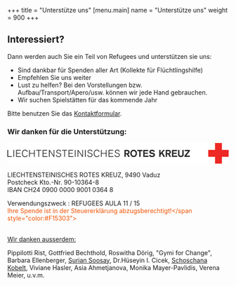 +++
title = "Unterstütze uns"
[menu.main]
name =  "Unterstütze uns"
weight = 900
+++

## Interessiert? 

Dann werden auch Sie ein Teil von Refugees und unterstützen sie uns: 

 - Sind dankbar für Spenden aller Art (Kollekte für Flüchtlingshilfe)
 - Empfehlen Sie uns weiter
 - Lust zu helfen? Bei den Vorstellungen bzw. Aufbau/Transport/Apero/usw. können wir jede Hand gebrauchen. 
- Wir suchen Spielstätten für das kommende Jahr 


Bitte benutzen Sie das [Kontaktformular](http://therefugees.ch/contact/).


### Wir danken für die Unterstützung: 

<img src="/RotesKreuz-Logo-Web.gif"/>

LIECHTENSTEINISCHES ROTES KREUZ, 9490 Vaduz<br/>
Postcheck
Kto.-Nr. 90-10364-8<br/>
IBAN    CH24 0900 0000 9001 0364 8

Verwendungszweck : REFUGEES AULA 11 / 15<br/>
<span style="color:#F15303">Ihre Spende ist in der Steuererklärung abzugsberechtigt!</span style="color:#F15303"><br/>
<br/>

<u>Wir danken ausserdem:</u>

Pippilotti Rist, Gottfried Bechthold, Roswitha Dörig, "Gymi for Change", Barbara Ellenberger, [Surian Soosay](https://www.flickr.com/photos/ssoosay/), Dr.Hüseyin I. Cicek, [Schoschana Kobelt](http://schoschanakobelt.ch/), Viviane Hasler, Asia Ahmetjanova, Monika Mayer-Pavlidis, Verena Meier, u.v.m.
